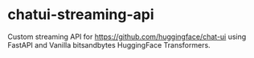 # chatui-streaming-api

Custom streaming API for https://github.com/huggingface/chat-ui using FastAPI and Vanilla bitsandbytes HuggingFace Transformers.
